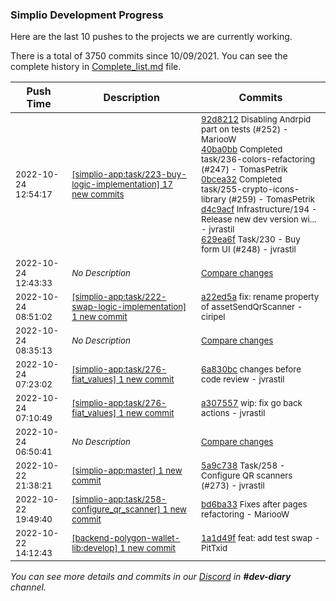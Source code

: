 
### Simplio Development Progress

Here are the last 10 pushes to the projects we are currently working.

There is a total of 3750 commits since 10/09/2021. You can see the complete history in
 [Complete_list.md](Complete_list.md) file.

| Push Time | Description | Commits |
| --- | --- | --- |
| <sub>2022-10-24 12:54:17</sub> | <sub>[[simplio-app:task/223\-buy\-logic\-implementation] 17 new commits](https://github.com/SimplioOfficial/simplio-app/compare/9d9ae2f88844...66659ffa7796)</sub> | <sub>[92d8212](https://github.com/SimplioOfficial/simplio-app/commit/92d82129b82a56fd449d94dceec32f89e4eafd55) Disabling Andrpid part on tests (#252) - MariooW<br>[40ba0bb](https://github.com/SimplioOfficial/simplio-app/commit/40ba0bbd71f7108623bc4f8ac975b2f285d06b4f) Completed task/236-colors-refactoring (#247) - TomasPetrik<br>[0bcea32](https://github.com/SimplioOfficial/simplio-app/commit/0bcea32eaa0f9afaf315e93319fa7276221683ec) Completed task/255-crypto-icons-library (#259) - TomasPetrik<br>[d4c9acf](https://github.com/SimplioOfficial/simplio-app/commit/d4c9acf67190ab0269daf93fd3882dbfeefddf7d) Infrastructure/194 - Release new dev version wi... - jvrastil<br>[629ea6f](https://github.com/SimplioOfficial/simplio-app/commit/629ea6fe62ed265fa2f435d88fb14f0dfaf9dcd8) Task/230 - Buy form UI (#248) - jvrastil</sub> |
| <sub>2022-10-24 12:43:33</sub> | <sub>_No Description_</sub> | <sub>[Compare changes](https://github.com/SimplioOfficial/simplio-app/compare/7699233f8be0...853f568d77a2)</sub> |
| <sub>2022-10-24 08:51:02</sub> | <sub>[[simplio-app:task/222\-swap\-logic\-implementation] 1 new commit](https://github.com/SimplioOfficial/simplio-app/commit/a22ed5a9dc563c972656df3f3ec216900967b238)</sub> | <sub>[a22ed5a](https://github.com/SimplioOfficial/simplio-app/commit/a22ed5a9dc563c972656df3f3ec216900967b238) fix: rename property of assetSendQrScanner - ciripel</sub> |
| <sub>2022-10-24 08:35:13</sub> | <sub>_No Description_</sub> | <sub>[Compare changes](https://github.com/SimplioOfficial/simplio-app/compare/bb2b5500cfbf...638561b5ce60)</sub> |
| <sub>2022-10-24 07:23:02</sub> | <sub>[[simplio-app:task/276\-fiat\_values] 1 new commit](https://github.com/SimplioOfficial/simplio-app/commit/6a830bcc3eaf11100d43bb16094faa22bbc37d27)</sub> | <sub>[6a830bc](https://github.com/SimplioOfficial/simplio-app/commit/6a830bcc3eaf11100d43bb16094faa22bbc37d27) changes before code review - jvrastil</sub> |
| <sub>2022-10-24 07:10:49</sub> | <sub>[[simplio-app:task/276\-fiat\_values] 1 new commit](https://github.com/SimplioOfficial/simplio-app/commit/a30755781defc9f06a43a15e0ca678dfbafade52)</sub> | <sub>[a307557](https://github.com/SimplioOfficial/simplio-app/commit/a30755781defc9f06a43a15e0ca678dfbafade52) wip: fix go back actions - jvrastil</sub> |
| <sub>2022-10-24 06:50:41</sub> | <sub>_No Description_</sub> | <sub>[Compare changes](https://github.com/SimplioOfficial/simplio-app/compare/e6f8b5841bc3...30e7666936f6)</sub> |
| <sub>2022-10-22 21:38:21</sub> | <sub>[[simplio-app:master] 1 new commit](https://github.com/SimplioOfficial/simplio-app/commit/5a9c73823a3bebe927f53d13332a42a0d6c92364)</sub> | <sub>[5a9c738](https://github.com/SimplioOfficial/simplio-app/commit/5a9c73823a3bebe927f53d13332a42a0d6c92364) Task/258 - Configure QR scanners (#273) - jvrastil</sub> |
| <sub>2022-10-22 19:49:40</sub> | <sub>[[simplio-app:task/258\-configure\_qr\_scanner] 1 new commit](https://github.com/SimplioOfficial/simplio-app/commit/bd6ba33b6c321a28d6895eb0607c7385a25057ac)</sub> | <sub>[bd6ba33](https://github.com/SimplioOfficial/simplio-app/commit/bd6ba33b6c321a28d6895eb0607c7385a25057ac) Fixes after pages refactoring - MariooW</sub> |
| <sub>2022-10-22 14:12:43</sub> | <sub>[[backend-polygon-wallet-lib:develop] 1 new commit](https://github.com/SimplioOfficial/backend-polygon-wallet-lib/commit/1a1d49f720d20667035ddeb638472b1e1ca5e73a)</sub> | <sub>[1a1d49f](https://github.com/SimplioOfficial/backend-polygon-wallet-lib/commit/1a1d49f720d20667035ddeb638472b1e1ca5e73a) feat: add test swap - PitTxid</sub> |

_You can see more details and commits in our [Discord](https://discord.gg/aKhjuwZmdP) in **#dev-diary** channel._
